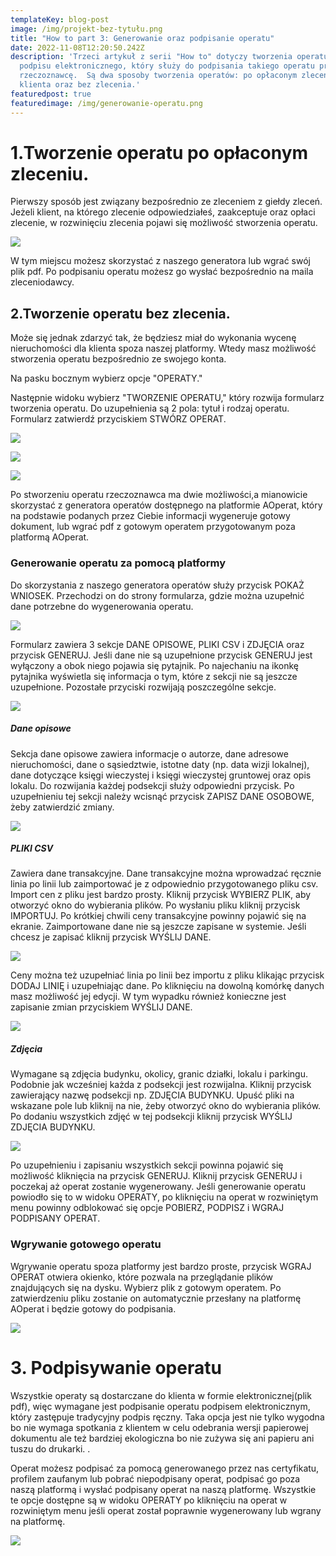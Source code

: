 ```yaml
---
templateKey: blog-post
image: /img/projekt-bez-tytułu.png
title: "How to part 3: Generowanie oraz podpisanie operatu"
date: 2022-11-08T12:20:50.242Z
description: 'Trzeci artykuł z serii "How to" dotyczy tworzenia operatu oraz
  podpisu elektronicznego, który służy do podpisania takiego operatu przez
  rzeczoznawcę.  Są dwa sposoby tworzenia operatów: po opłaconym zleceniu przez
  klienta oraz bez zlecenia.'
featuredpost: true
featuredimage: /img/generowanie-operatu.png
---
```

# 1.Tworzenie operatu po opłaconym zleceniu.

Pierwszy sposób jest związany bezpośrednio ze zleceniem z giełdy zleceń. Jeżeli klient, na którego zlecenie odpowiedziałeś, zaakceptuje oraz opłaci zlecenie, w rozwinięciu zlecenia pojawi się możliwość stworzenia operatu. 

![](/img/market_expanded_row_paid.png)

W tym miejscu możesz skorzystać z naszego generatora lub wgrać swój plik pdf. Po podpisaniu operatu możesz go wysłać bezpośrednio na maila zleceniodawcy.

## 2.Tworzenie operatu bez zlecenia.

Może się jednak zdarzyć tak, że będziesz miał do wykonania wycenę nieruchomości dla klienta spoza naszej platformy. Wtedy masz  możliwość stworzenia operatu bezpośrednio ze swojego konta. 

Na pasku bocznym wybierz opcje "OPERATY." 

Następnie widoku wybierz "TWORZENIE OPERATU," który rozwija formularz tworzenia operatu. Do uzupełnienia są 2 pola: tytuł i rodzaj operatu. Formularz zatwierdź przyciskiem STWÓRZ OPERAT.

![](/img/sidebar_operator_operats.png)

![](/img/operats_create_operat.png)

![](https://aoperat.pl/img/operats_create_operat_expanded.png)

Po stworzeniu operatu rzeczoznawca ma dwie możliwości,a mianowicie skorzystać z generatora operatów dostępnego na platformie AOperat, który na podstawie podanych przez Ciebie informacji wygeneruje gotowy dokument,  lub wgrać pdf z gotowym operatem przygotowanym poza platformą AOperat. 

### Generowanie operatu za pomocą platformy

Do skorzystania z naszego generatora operatów służy przycisk POKAŻ WNIOSEK. Przechodzi on do strony formularza, gdzie można uzupełnić dane potrzebne do wygenerowania operatu.

![](https://aoperat.pl/img/operats_expanded_after_creation_show_form.png)

Formularz zawiera 3 sekcje DANE OPISOWE, PLIKI CSV i ZDJĘCIA oraz przycisk GENERUJ. Jeśli dane nie są uzupełnione przycisk GENERUJ jest wyłączony a obok niego pojawia się pytajnik. Po najechaniu na ikonkę pytajnika wyświetla się informacja o tym, które z sekcji nie są jeszcze uzupełnione. Pozostałe przyciski rozwijają poszczególne sekcje.



![](/img/projekt-bez-tytułu-1-.png)

##### **D﻿ane opisowe**

Sekcja dane opisowe zawiera informacje o autorze, dane adresowe nieruchomości, dane o sąsiedztwie, istotne daty (np. data wizji lokalnej), dane dotyczące księgi wieczystej i księgi wieczystej gruntowej oraz opis lokalu. Do rozwijania każdej podsekcji służy odpowiedni przycisk. Po uzupełnieniu tej sekcji należy wcisnąć przycisk ZAPISZ DANE OSOBOWE, żeby zatwierdzić zmiany.

![](https://aoperat.pl/img/generate_operat_form_data.png)

##### **PLIKI CSV**

Zawiera dane transakcyjne. Dane transakcyjne można wprowadzać ręcznie linia po linii lub zaimportować je z odpowiednio przygotowanego pliku csv. Import cen z pliku jest bardzo prosty. Kliknij przycisk WYBIERZ PLIK, aby otworzyć okno do wybierania plików. Po wysłaniu pliku kliknij przycisk IMPORTUJ. Po krótkiej chwili ceny transakcyjne powinny pojawić się na ekranie. Zaimportowane dane nie są jeszcze zapisane w systemie. Jeśli chcesz je zapisać kliknij przycisk WYŚLIJ DANE.

![](https://aoperat.pl/img/generate_operat_form_csv.png)



Ceny można też uzupełniać linia po linii bez importu z pliku klikając przycisk DODAJ LINIĘ i uzupełniając dane. Po kliknięciu na dowolną komórkę danych masz możliwość jej edycji. W tym wypadku również konieczne jest zapisanie zmian przyciskiem WYŚLIJ DANE.

![](https://aoperat.pl/img/generate_operat_form_csv_edit_line.png)

##### **Z﻿djęcia**

Wymagane są zdjęcia budynku, okolicy, granic działki, lokalu i parkingu. Podobnie jak wcześniej każda z podsekcji jest rozwijalna. Kliknij przycisk zawierający nazwę podsekcji np. ZDJĘCIA BUDYNKU. Upuść pliki na wskazane pole lub kliknij na nie, żeby otworzyć okno do wybierania plików. Po dodaniu wszystkich zdjęć w tej podsekcji kliknij przycisk WYŚLIJ ZDJĘCIA BUDYNKU.

![](https://aoperat.pl/img/generate_operat_form_images.png)



Po uzupełnieniu i zapisaniu wszystkich sekcji powinna pojawić się możliwość kliknięcia na przycisk GENERUJ. Kliknij przycisk GENERUJ i poczekaj aż operat zostanie wygenerowany. Jeśli generowanie operatu powiodło się to w widoku OPERATY, po kliknięciu na operat w rozwiniętym menu powinny odblokować się opcje POBIERZ, PODPISZ i WGRAJ PODPISANY OPERAT.



### Wgrywanie gotowego operatu

Wgrywanie operatu spoza platformy jest bardzo proste, przycisk WGRAJ OPERAT otwiera okienko, które pozwala na przeglądanie plików znajdujących się na dysku. Wybierz plik z gotowym operatem. Po zatwierdzeniu pliku zostanie on automatycznie przesłany na platformę AOperat i będzie gotowy do podpisania.

![](https://aoperat.pl/img/operats_expanded_after_creation_upload.png)

# 3. Podpisywanie operatu

Wszystkie operaty są dostarczane do klienta w formie elektronicznej(plik pdf), więc wymagane jest podpisanie operatu podpisem elektronicznym, który zastępuje tradycyjny podpis ręczny. Taka opcja jest nie tylko wygodna bo nie wymaga spotkania z klientem w celu odebrania wersji papierowej dokumentu ale też bardziej ekologiczna bo nie zużywa się ani papieru ani tuszu do drukarki. . 

Operat możesz podpisać za pomocą generowanego przez nas certyfikatu, profilem zaufanym lub pobrać niepodpisany operat, podpisać go poza naszą platformą i wysłać podpisany operat na naszą platformę. Wszystkie te opcje dostępne są w widoku OPERATY po kliknięciu na operat w rozwiniętym menu jeśli operat został poprawnie wygenerowany lub wgrany na platformę.

![](https://aoperat.pl/img/operats_operat_after_generation.png)